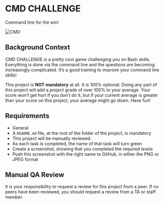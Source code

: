 # CMD CHALLENGE

Command line for the win!

![CMD](https://s3.amazonaws.com/intranet-projects-files/holbertonschool-sysadmin_devops/324/06AChAO.png)

## Background Context
CMD CHALLENGE is a pretty cool game challenging you on Bash skills. Everything is done via the command line and the questions are becoming increasingly complicated. It’s a good training to improve your command line skills!

This project is **NOT mandatory** at all. It is 100% optional. Doing any part of this project will add a project grade of over 100% to your average. Your score won’t get hurt if you don’t do it, but if your current average is greater than your score on this project, your average might go down. Have fun!

## Requirements
* General
* A `README.md` file, at the root of the folder of the project, is mandatory
* This project will be manually reviewed.
* As each task is completed, the name of that task will turn green
* Create a screenshot, showing that you completed the required levels
* Push this screenshot with the right name to GitHub, in either the PNG or JPEG format

## Manual QA Review
It is your responsibility to request a review for this project from a peer. If no peers have been reviewed, you should request a review from a TA or staff member.